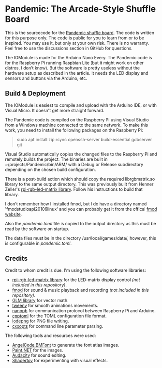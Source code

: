 ﻿# Pandemic: The Arcade-Style Shuffle Board
This is the sourcecode for the [Pandemic shuffle board](http://www.codeimp.com/?p=pandemic). The code is written for this purpose only. The code is public for you to learn from or to be inspired. You may use it, but only at your own risk. There is no warranty. Feel free to use the discussions section in GitHub for questions.

The IOModule is made for the Arduino Nano Every. The Pandemic code is for the Raspberry Pi running Raspbian Lite (but it might work on other distros, I don't know). But the software is pretty useless without the hardware setup as described in the article. It needs the LED display and sensors and buttons via the Arduino, etc.

## Build & Deployment
The IOModule is easiest to compile and upload with the Arduino IDE, or with Visual Micro. It doesn't get more straight forward.

The Pandemic code is compiled on the Raspberry Pi using Visual Studio from a Windows machine connected to the same network. To make this work, you need to install the following packages on the Raspberry Pi:
> sudo apt install zip rsync openssh-server build-essential gdbserver git

Visual Studio automatically copies the changed files to the Raspberry Pi and remotely builds the project. The binaries are built in ~/projects/Pandemic/bin/ARM/ with a Debug or Release subdirectory depending on the chosen build configuration.

There is a post-build action which should copy the required librgbmatrix.so library to the same output directory. This was previously built from Henner Zeller's [rpi-rgb-led-matrix library](https://github.com/hzeller/rpi-rgb-led-matrix). Follow his instructions to build that library.

I don't remember how I installed fmod, but I do have a directory named 'fmodstudioapi20106linux' and you can probably get it from the offical [fmod website](https://www.fmod.com).

Also the _pandemic.toml_ file is copied to the output directory as this must be read by the software on startup.

The data files must be in the directory /usr/local/games/data/, however, this is configurable in _pandemic.toml_.

## Credits
Credit to whom credit is due. I'm using the following software libraries:
- [rpi-rgb-led-matrix library](https://github.com/hzeller/rpi-rgb-led-matrix) for the LED-matrix display control _(not included in this repository)_.
- [fmod](https://www.fmod.com) for sound & music playback and recording _(not included in this repository)_.
- [GLM library](https://github.com/g-truc/glm) for vector math.
- [tweeny](https://github.com/mobius3/tweeny) for smooth animations movements.
- [nanopb](https://github.com/nanopb/nanopb) for communication protocol between Raspberry Pi and Arduino.
- [cpptoml](https://github.com/skystrife/cpptoml) for the TOML configuration file format.
- [lodepng](https://github.com/lvandeve/lodepng) for PNG file writing.
- [cxxopts](https://github.com/jarro2783/cxxopts) for command line parameter parsing.

The following tools and resources were used:
- [AngelCode BMFont](http://www.angelcode.com/products/bmfont/) to generate the font atlas images.
- [Paint.NET](https://www.getpaint.net/) for the images.
- [Audacity](https://www.audacityteam.org/) for sound editing.
- [Shadertoy](https://www.shadertoy.com/) for experimenting with visual effects.

